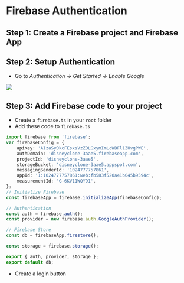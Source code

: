 # Firebase Authentication

## Step 1: Create a Firebase project and Firebase App

## Step 2: Setup Authentication

- Go to <i>Authentication -> Get Started -> Enable Google</i>
<img src="https://i.imgur.com/5CYQLlp.png">

## Step 3: Add Firebase code to your project

- Create a `firebase.ts` in your `root` folder
- Add these code to `firebase.ts`
```typescript
import firebase from 'firebase';
var firebaseConfig = {
	apiKey: 'AIzaSyDkcFEsxsVzZDLGxymImLcWBFl1ZUvgPWE',
	authDomain: 'disneyclone-3aae5.firebaseapp.com',
	projectId: 'disneyclone-3aae5',
	storageBucket: 'disneyclone-3aae5.appspot.com',
	messagingSenderId: '1024777757861',
	appId: '1:1024777757861:web:fb583f520a41b045b9594c',
	measurementId: 'G-6KV11WQY91',
};
// Initialize Firebase
const firebaseApp = firebase.initializeApp(firebaseConfig);

// Authentication
const auth = firebase.auth();
const provider = new firebase.auth.GoogleAuthProvider();

// Firebase Store
const db = firebaseApp.firestore();

const storage = firebase.storage();

export { auth, provider, storage };
export default db;
```
- Create a login button